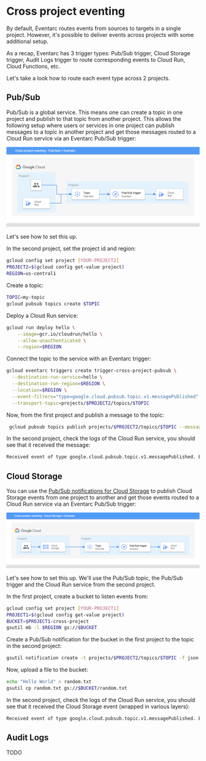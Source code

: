 # Cross project eventing

By default, Eventarc routes events from sources to targets in a single project.
However, it's possible to deliver events across projects with some additional setup.

As a recap, Eventarc has 3 trigger types: Pub/Sub trigger, Cloud Storage
trigger, Audit Logs trigger to route corresponding events to Cloud Run, Cloud
Functions, etc.

Let's take a look how to route each event type across 2 projects.

## Pub/Sub

Pub/Sub is a global service. This means one can create a topic in one project
and publish to that topic from another project. This allows the following setup
where users or services in one project can publish messages to a topic in
another project and get those messages routed to a Cloud Run service via an
Eventarc Pub/Sub trigger:

![Cross project eventing - Pub/Sub](cross-project-eventing-pubsub.png)

Let's see how to set this up.

In the second project, set the project id and region:

```sh
gcloud config set project [YOUR-PROJECT2]
PROJECT2=$(gcloud config get-value project)
REGION=us-central1
```

Create a topic:

```sh
TOPIC=my-topic
gcloud pubsub topics create $TOPIC
```

Deploy a Cloud Run service:

```sh
gcloud run deploy hello \
    --image=gcr.io/cloudrun/hello \
    --allow-unauthenticated \
    --region=$REGION
```

Connect the topic to the service with an Eventarc trigger:

```sh
gcloud eventarc triggers create trigger-cross-project-pubsub \
  --destination-run-service=hello \
  --destination-run-region=$REGION \
  --location=$REGION \
  --event-filters="type=google.cloud.pubsub.topic.v1.messagePublished" \
  --transport-topic=projects/$PROJECT2/topics/$TOPIC
```

Now, from the first project and publish a message to the topic:

```sh
 gcloud pubsub topics publish projects/$PROJECT2/topics/$TOPIC --message="hello"
```

In the second project, check the logs of the Cloud Run service, you should see that it received the message:

```sh
Received event of type google.cloud.pubsub.topic.v1.messagePublished. Event data: hello
```

## Cloud Storage

You can use the [Pub/Sub notifications for Cloud
Storage](https://cloud.google.com/storage/docs/pubsub-notifications) to publish
Cloud Storage events from one project to another and get those events routed to
a Cloud Run service via an Eventarc Pub/Sub trigger:

![Cross project eventing - Cloud Storage](cross-project-eventing-storage.png)

Let's see how to set this up. We'll use the Pub/Sub topic, the Pub/Sub trigger
and the Cloud Run service from the second project.

In the first project, create a bucket to listen events from:

```sh
gcloud config set project [YOUR-PROJECT1]
PROJECT1=$(gcloud config get-value project)
BUCKET=$PROJECT1-cross-project
gsutil mb -l $REGION gs://$BUCKET
```

Create a Pub/Sub notification for the bucket in the first project to the topic in the second project:

```sh
gsutil notification create -t projects/$PROJECT2/topics/$TOPIC -f json gs://$BUCKET
```

Now, upload a file to the bucket:

```sh
echo "Hello World" > random.txt
gsutil cp random.txt gs://$BUCKET/random.txt
```

In the second project, check the logs of the Cloud Run service, you should see
that it received the Cloud Storage event (wrapped in various layers):

```sh
Received event of type google.cloud.pubsub.topic.v1.messagePublished. Event data: { "kind": "storage#object", "id": "project1-cross-project/random.txt/1635327604259719", "selfLink": "https://www.googleapis.com/storage/v1/b/project1-cross-project/o/random.txt", "name": "random.txt", "bucket": "project1-cross-project", "generation": "1635327604259719", "metageneration": "1", "contentType": "text/plain", "timeCreated": "2021-10-27T09:40:04.268Z", "updated": "2021-10-27T09:40:04.268Z", "storageClass": "STANDARD", "timeStorageClassUpdated": "2021-10-27T09:40:04.268Z", "size": "12", "md5Hash": "5Z/5eUEET4XfUpfhwwLSYA==", "mediaLink": "https://www.googleapis.com/download/storage/v1/b/project1-cross-project/o/random.txt?generation=1635327604259719&alt=media", "contentLanguage": "en", "crc32c": "R1jUOQ==", "etag": "CIf3xYem6vMCEAE=" }
```

## Audit Logs

TODO
